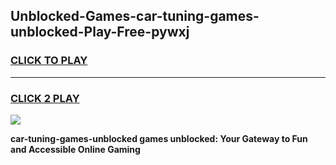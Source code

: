 
## Unblocked-Games-car-tuning-games-unblocked-Play-Free-pywxj
<h3>
<a href="https://premium76.site?title=car-tuning-games-unblocked&ref=15A">CLICK TO PLAY</a></h3>
<hr>

<h3>
<a href="https://premium76.site?title=car-tuning-games-unblocked&ref=15A">CLICK 2 PLAY</a>
  
</h3>

<a href="https://premium76.site?title=car-tuning-games-unblocked&ref=15A"><img src="https://clearcache.store/games.png"></a>


**car-tuning-games-unblocked games unblocked: Your Gateway to Fun and Accessible Online Gaming**
